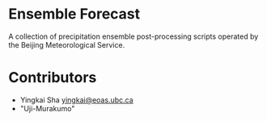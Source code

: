 # Ensemble Forecast

A collection of precipitation ensemble post-processing scripts operated by the Beijing Meteorological Service. 

# Contributors

* Yingkai Sha <yingkai@eoas.ubc.ca>
* "Uji-Murakumo"
